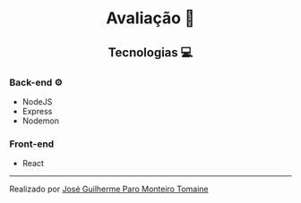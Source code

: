 <h1 align="center">
  Avaliação 📖
</h1>

<h2 align="center">
  Tecnologias 💻
</h2>

### Back-end ⚙

- NodeJS
- Express
- Nodemon


### Front-end

- React

--------

Realizado por [José Guilherme Paro Monteiro Tomaine](https://www.linkedin.com/in/jos%C3%A9-guilherme-paro-monteiro-tomaine-03540265/)
